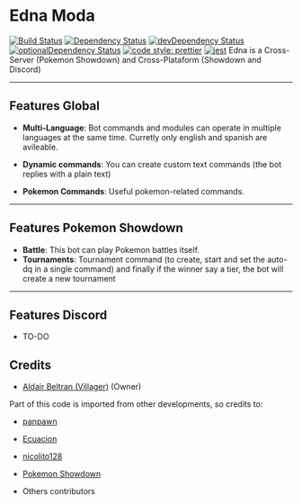 # Edna Moda

[![Build Status](https://travis-ci.org/villager/Edna-Moda.svg?branch=master)](https://travis-ci.org/villager/Edna-Moda)
[![Dependency Status](https://david-dm.org/villager/Edna-Moda.svg)](https://david-dm.org/villager/Edna-Moda)
[![devDependency Status](https://david-dm.org/villager/Edna-Moda/dev-status.svg)](https://david-dm.org/villager/Edna-Moda?type=dev)
[![optionalDependency Status](https://david-dm.org/villager/Edna-Moda/optional-status.svg)](https://david-dm.org/villager/Edna-Moda?type=optional)
[![code style: prettier](https://img.shields.io/badge/code_style-prettier-ff69b4.svg?style=flat-square)](https://github.com/prettier/prettier)
[![jest](https://jestjs.io/img/jest-badge.svg)](https://github.com/facebook/jest) Edna is a Cross-Server (Pokemon
Showdown) and Cross-Plataform (Showdown and Discord)

---

## Features Global

-   **Multi-Language**: Bot commands and modules can operate in multiple languages at the same time. Curretly only
    english and spanish are avileable.
-   **Dynamic commands**: You can create custom text commands (the bot replies with a plain text)

-   **Pokemon Commands**: Useful pokemon-related commands.

---

## Features Pokemon Showdown

-   **Battle**: This bot can play Pokemon battles itself.
-   **Tournaments**: Tournament command (to create, start and set the auto-dq in a single command) and finally if the
    winner say a tier, the bot will create a new tournament

---

## Features Discord

-   TO-DO

## Credits

-   [Aldair Beltran (Villager)](https://github.com/villager) (Owner)

Part of this code is imported from other developments, so credits to:

-   [panpawn](https://github.com/panpawn)

-   [Ecuacion](https://github.com/Ecuacion)

-   [nicolito128](https://github.com/nicolito128)

-   [Pokemon Showdown](https://github.com/smogon/pokemon-showdown)

-   Others contributors
